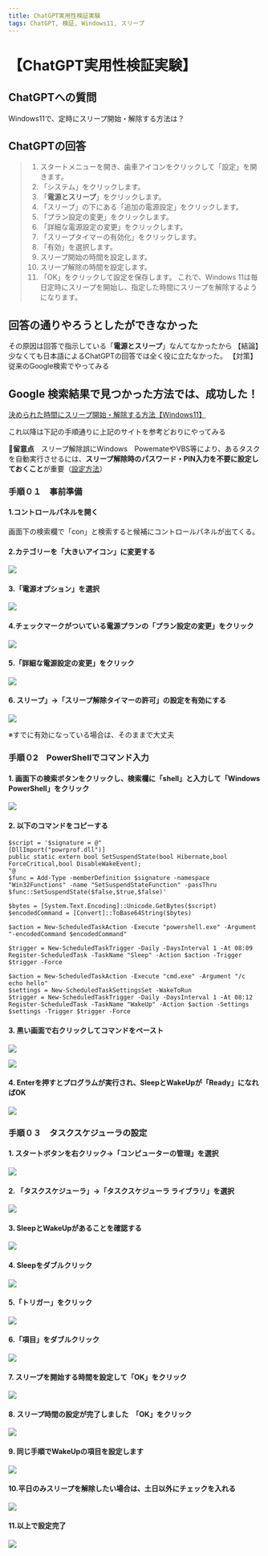 ```yaml
---
title: ChatGPT実用性検証実験
tags: ChatGPT, 検証, Windows11, スリープ
---
```


# 【ChatGPT実用性検証実験】

## ChatGPTへの質問

Windows11で、定時にスリープ開始・解除する方法は？

## ChatGPTの回答

> 1. スタートメニューを開き、歯車アイコンをクリックして「設定」を開きます。
> 1. 「システム」をクリックします。
> 1. 「**電源とスリープ**」をクリックします。
> 1. 「スリープ」の下にある「追加の電源設定」をクリックします。
> 1. 「プラン設定の変更」をクリックします。
> 1. 「詳細な電源設定の変更」をクリックします。
> 1. 「スリープタイマーの有効化」をクリックします。
> 1. 「有効」を選択します。
> 1. スリープ開始の時間を設定します。
> 1. スリープ解除の時間を設定します。
> 1. 「OK」をクリックして設定を保存します。
> これで、Windows 11は毎日定時にスリープを開始し、指定した時間にスリープを解除するようになります。

## 回答の通りやろうとしたができなかった

その原因は回答で指示している「**電源とスリープ**」なんてなかったから
【結論】少なくても日本語によるChatGPTの回答では全く役に立たなかった。
【対策】従来のGoogle検索でやってみる

## Google 検索結果で見つかった方法では、成功した！

[決められた時間にスリープ開始・解除する方法【Windows11】](https://ishi-pc.net/colum/auto-sleep/)

これ以降は下記の手順通りに上記のサイトを参考どおりにやってみる

💓**留意点**　スリープ解除誤にWindows　PowemateやVBS等により、あるタスクを自動実行させるには、**スリープ解除時のパスワード・PIN入力を不要に設定しておくこと**が重要（[設定方法](https://setup-lab.net/windows11-sleep-auto-signin/)）

### 手順０１　事前準備

#### 1.コントロールパネルを開く

画面下の検索欄で「con」と検索すると候補にコントロールパネルが出てくる。

#### 2.カテゴリーを「大きいアイコン」に変更する


![](https://i.imgur.com/CZp1cEq.jpg)


#### 3.「電源オプション」を選択


![](https://i.imgur.com/imext8H.jpg)

#### 4.チェックマークがついている電源プランの「プラン設定の変更」をクリック

![](https://i.imgur.com/dGlaukR.jpg)


#### 5.「詳細な電源設定の変更」をクリック

![](https://i.imgur.com/XwwCdyb.jpg)

#### 6. スリープ」→「スリープ解除タイマーの許可」の設定を有効にする

![](https://i.imgur.com/FX8VM15.jpg)

※すでに有効になっている場合は、そのままで大丈夫

### 手順０2　PowerShellでコマンド入力


#### 1. 画面下の検索ボタンをクリックし、検索欄に「shell」と入力して「Windows PowerShell」をクリック


![](https://i.imgur.com/yxzmFQ8.jpg)

#### 2. 以下のコマンドをコピーする

```powershell=
$script = '$signature = @"
[DllImport("powrprof.dll")]
public static extern bool SetSuspendState(bool Hibernate,bool ForceCritical,bool DisableWakeEvent);
"@
$func = Add-Type -memberDefinition $signature -namespace "Win32Functions" -name "SetSuspendStateFunction" -passThru
$func::SetSuspendState($false,$true,$false)'

$bytes = [System.Text.Encoding]::Unicode.GetBytes($script)
$encodedCommand = [Convert]::ToBase64String($bytes)

$action = New-ScheduledTaskAction -Execute "powershell.exe" -Argument "-encodedCommand $encodedCommand"

$trigger = New-ScheduledTaskTrigger -Daily -DaysInterval 1 -At 08:09
Register-ScheduledTask -TaskName "Sleep" -Action $action -Trigger $trigger -Force

$action = New-ScheduledTaskAction -Execute "cmd.exe" -Argument "/c echo hello"
$settings = New-ScheduledTaskSettingsSet -WakeToRun
$trigger = New-ScheduledTaskTrigger -Daily -DaysInterval 1 -At 08:12
Register-ScheduledTask -TaskName "WakeUp" -Action $action -Settings $settings -Trigger $trigger -Force
```

#### 3. 黒い画面で右クリックしてコマンドをペースト

![](https://i.imgur.com/RLpOrWy.jpg)

![](https://i.imgur.com/3r4h3Wy.jpg)

#### 4. Enterを押すとプログラムが実行され、SleepとWakeUpが「Ready」になればOK

![](https://i.imgur.com/U6MHfrf.jpg)

### 手順０３　タスクスケジューラの設定

#### 1. スタートボタンを右クリック→「コンピューターの管理」を選択
![](https://i.imgur.com/QMsWIuy.jpg)

#### 2. 「タスクスケジューラ」→「タスクスケジューラ ライブラリ」を選択

![](https://i.imgur.com/Iqcqh4c.jpg)

#### 3. SleepとWakeUpがあることを確認する

![](https://i.imgur.com/6e3YsEL.jpg)



















#### 4. Sleepをダブルクリック

![](https://i.imgur.com/whylRIp.jpg)




















#### 5.「トリガー」をクリック

![](https://i.imgur.com/0n9rsG0.png)



















#### 6.「項目」をダブルクリック

![](https://i.imgur.com/fbdej6U.jpg)



















#### 7. スリープを開始する時間を設定して「OK」をクリック

![](https://i.imgur.com/a0mrSPZ.jpg)






















#### 8. スリープ時間の設定が完了しました　「OK」をクリック

![](https://i.imgur.com/djAg14A.jpg)



















#### 9. 同じ手順でWakeUpの項目を設定します

![](https://i.imgur.com/tPS9h0K.jpg)
















#### 10.平日のみスリープを解除したい場合は、土日以外にチェックを入れる

![](https://i.imgur.com/x8Tv8Bk.jpg)













#### 11.以上で設定完了

![](https://i.imgur.com/z4hBMxR.jpg)

